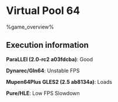 # Virtual Pool 64 

%game_overview%

## Execution information

**ParaLLEl (2.0-rc2 a03fdcba)**: Good

**Dynarec/Gln64**: Unstable FPS

**Mupen64Plus GLES2 (2.5 ab8134a)**: Loads

**Pure/HLE**: Low FPS Slowdown